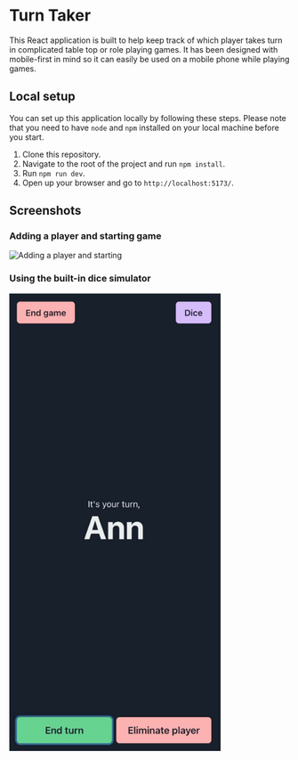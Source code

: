 # Turn Taker
This React application is built to help keep track of which player takes turn in complicated table top or role playing games. It has been designed with mobile-first in mind so it can easily be used on a mobile phone while playing games.

## Local setup
You can set up this application locally by following these steps. Please note that you need to have `node` and `npm` installed on your local machine before you start.

1. Clone this repository.
2. Navigate to the root of the project and run `npm install`.
3. Run `npm run dev`.
4. Open up your browser and go to `http://localhost:5173/`.

## Screenshots

### Adding a player and starting game

<img src="./public/turntaker.gif" alt="Adding a player and starting" width="380" />

### Using the built-in dice simulator

<img src="./public/turntaker_diceroll.gif" alt="Dice roll" width="380" />
